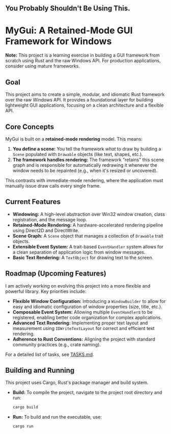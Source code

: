 ## You Probably Shouldn't Be Using This.

# MyGui: A Retained-Mode GUI Framework for Windows

**Note:** This project is a learning exercise in building a GUI framework from scratch using Rust and the raw Windows API. For production applications, consider using mature frameworks. 

## Goal

This project aims to create a simple, modular, and idiomatic Rust framework over the raw Windows API. It provides a foundational layer for building lightweight GUI applications, focusing on a clean architecture and a flexible API.

## Core Concepts

MyGui is built on a **retained-mode rendering** model. This means:

1.  **You define a scene:** You tell the framework *what* to draw by building a `Scene` populated with `Drawable` objects (like text, shapes, etc.).
2.  **The framework handles rendering:** The framework "retains" this scene graph and is responsible for automatically redrawing it whenever the window needs to be repainted (e.g., when it's resized or uncovered). 

This contrasts with immediate-mode rendering, where the application must manually issue draw calls every single frame.

## Current Features

-   **Windowing:** A high-level abstraction over Win32 window creation, class registration, and the message loop.
-   **Retained-Mode Rendering:** A hardware-accelerated rendering pipeline using Direct2D and DirectWrite.
-   **Scene Graph:** A `Scene` object that manages a collection of `Drawable` trait objects.
-   **Extensible Event System:** A trait-based `EventHandler` system allows for a clean separation of application logic from window messages.
-   **Basic Text Rendering:** A `TextObject` for drawing text to the screen.

## Roadmap (Upcoming Features)

I am actively working on evolving this project into a more flexible and powerful library. Key priorities include:

-   **Flexible Window Configuration:** Introducing a `WindowBuilder` to allow for easy and idiomatic configuration of window properties (size, title, etc.).
-   **Composable Event System:** Allowing multiple `EventHandler`s to be registered, enabling better code organization for complex applications.
-   **Advanced Text Rendering:** Implementing proper text layout and measurement using `IDWriteTextLayout` for correct and efficient text rendering.
-   **Adherence to Rust Conventions:** Aligning the project with standard community practices (e.g., crate naming).

For a detailed list of tasks, see [TASKS.md](TASKS.md).

## Building and Running

This project uses Cargo, Rust's package manager and build system.

*   **Build:** To compile the project, navigate to the project root directory and run:
    ```bash
    cargo build
    ```
*   **Run:** To build and run the executable, use:
    ```bash
    cargo run
    ```
